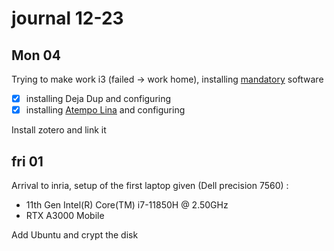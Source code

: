 # journal 12-23

## Mon 04
Trying to make work i3 (failed -> work home), installing [mandatory](https://gitlab.inria.fr/i4s-works/welcome-package/-/blob/main/Day1.md?ref_type=heads) software

- [x] installing Deja Dup and configuring
- [x] installing [Atempo Lina](https://doc-si.inria.fr/display/SU/Doc+Sauvegarde+Atempo#tab-Linux) and configuring

Install zotero and link it

## fri 01
Arrival to inria, setup of the first laptop given (Dell precision 7560) :
- 11th Gen Intel(R) Core(TM) i7-11850H @ 2.50GHz
- RTX A3000 Mobile

Add Ubuntu and crypt the disk

